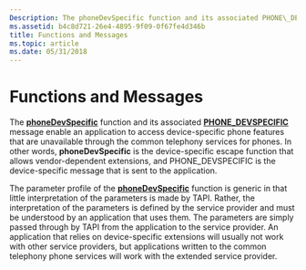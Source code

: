 ```yaml
---
Description: The phoneDevSpecific function and its associated PHONE\_DEVSPECIFIC message enable an application to access device-specific phone features that are unavailable through the common telephony services for phones.
ms.assetid: b4c8d721-26e4-4895-9f09-0f67fe4d346b
title: Functions and Messages
ms.topic: article
ms.date: 05/31/2018
---
```


# Functions and Messages

The [**phoneDevSpecific**](/windows/desktop/api/Tapi/nf-tapi-phonedevspecific) function and its associated [**PHONE\_DEVSPECIFIC**](phone-devspecific.md) message enable an application to access device-specific phone features that are unavailable through the common telephony services for phones. In other words, **phoneDevSpecific** is the device-specific escape function that allows vendor-dependent extensions, and PHONE\_DEVSPECIFIC is the device-specific message that is sent to the application.

The parameter profile of the [**phoneDevSpecific**](/windows/desktop/api/Tapi/nf-tapi-phonedevspecific) function is generic in that little interpretation of the parameters is made by TAPI. Rather, the interpretation of the parameters is defined by the service provider and must be understood by an application that uses them. The parameters are simply passed through by TAPI from the application to the service provider. An application that relies on device-specific extensions will usually not work with other service providers, but applications written to the common telephony phone services will work with the extended service provider.

 

 



